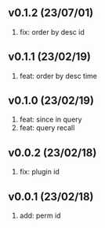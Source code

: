 ## v0.1.2 (23/07/01)

1. fix: order by desc id

## v0.1.1 (23/02/19)

1. feat: order by desc time

## v0.1.0 (23/02/19)

1. feat: since in query
2. feat: query recall

## v0.0.2 (23/02/18)

1. fix: plugin id

## v0.0.1 (23/02/18)

1. add: perm id

